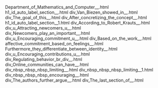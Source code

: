 Department_of_Mathematics_and_Computer__.html
h1_id_auto_label_section__.html
div_Van_Biezen_showed_in__.html
div_The_goal_of_this__.html
div_After_concretizing_the_concept__.html
h1_id_auto_label_section__1.html
div_According_to_Robert_Krauts__.html
div_u_Attracting_newcomers_u__.html
div_Newcomers_play_an_important__.html
div_u_Encouraging_commitment_u__.html
div_Based_on_the_work__.html
affective_commitment_based_on_feelings__.html
Furthermore_they_differentiate_between_identity__.html
div_u_Encouraging_contributions_u__.html
div_Regulating_behavior_br_div__.html
div_Online_communities_can_have__.html
div_nbsp_nbsp_nbsp_limiting__.html
div_nbsp_nbsp_nbsp_limiting__1.html
div_nbsp_nbsp_nbsp_encouraging__.html
div_The_authors_further_argue__.html
div_The_last_section_of__.html